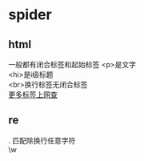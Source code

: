 # spider
## html
一般都有闭合标签和起始标签
\<p>是文字  
\<hi>是i级标题  
\<br>换行标签无闭合标签  
[更多标签上网查](https://www.w3cschool.cn/html/html-Label.html)
## re
. 匹配除换行任意字符  
\w 


